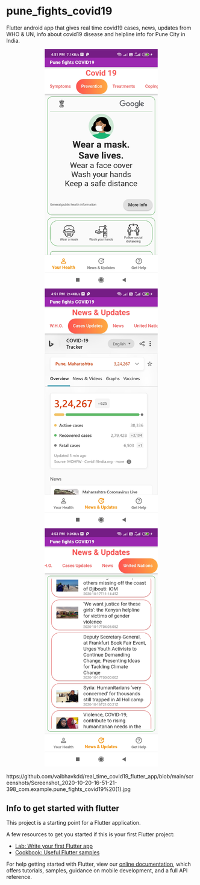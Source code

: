 # pune_fights_covid19

Flutter android app that gives real time covid19 cases, news, updates from WHO & UN, info about covid19 disease and helpline info for Pune City in India.

<p align="center">
  <img src="screenshots/Screenshot_2020-10-20-16-51-16-603_com.example.pune_fights_covid19.jpg" width="300">
  <img src="screenshots/Screenshot_2020-10-20-16-51-51-248_com.example.pune_fights_covid19.jpg" width="300">
  <img src="screenshots/Screenshot_2020-10-20-16-53-18-603_com.example.pune_fights_covid19.jpg" width="300">
</p>
https://github.com/vaibhavkdd/real_time_covid19_flutter_app/blob/main/screenshots/Screenshot_2020-10-20-16-51-21-398_com.example.pune_fights_covid19%20(1).jpg



## Info to get started with flutter 

This project is a starting point for a Flutter application.

A few resources to get you started if this is your first Flutter project:

- [Lab: Write your first Flutter app](https://flutter.dev/docs/get-started/codelab)
- [Cookbook: Useful Flutter samples](https://flutter.dev/docs/cookbook)

For help getting started with Flutter, view our
[online documentation](https://flutter.dev/docs), which offers tutorials,
samples, guidance on mobile development, and a full API reference.
